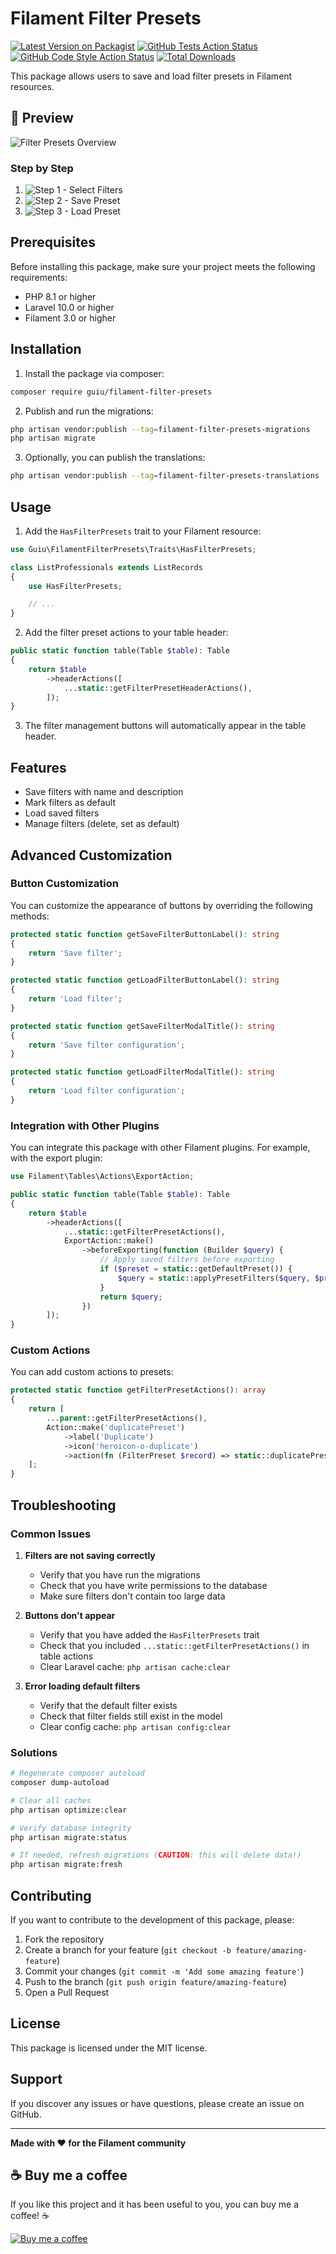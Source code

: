 # Filament Filter Presets

[![Latest Version on Packagist](https://img.shields.io/packagist/v/guiu/filament-filter-presets.svg?style=flat-square)](https://packagist.org/packages/guiu/filament-filter-presets)
[![GitHub Tests Action Status](https://img.shields.io/github/actions/workflow/status/guiu/filament-filter-presets/run-tests.yml?branch=main&label=tests&style=flat-square)](https://github.com/guiu/filament-filter-presets/actions?query=workflow%3Arun-tests+branch%3Amain)
[![GitHub Code Style Action Status](https://img.shields.io/github/actions/workflow/status/guiu/filament-filter-presets/fix-php-code-style-issues.yml?branch=main&label=code%20style&style=flat-square)](https://github.com/guiu/filament-filter-presets/actions?query=workflow%3A"Fix+PHP+code+style+issues"+branch%3Amain)
[![Total Downloads](https://img.shields.io/packagist/dt/guiu/filament-filter-presets.svg?style=flat-square)](https://packagist.org/packages/guiu/filament-filter-presets)

This package allows users to save and load filter presets in Filament resources.

## 📸 Preview

![Filter Presets Overview](art/filter-preset.png)

### Step by Step

1. ![Step 1 - Select Filters](art/1.png)
2. ![Step 2 - Save Preset](art/2.png)
3. ![Step 3 - Load Preset](art/3.png)

## Prerequisites

Before installing this package, make sure your project meets the following requirements:

- PHP 8.1 or higher
- Laravel 10.0 or higher
- Filament 3.0 or higher

## Installation

1. Install the package via composer:
```bash
composer require guiu/filament-filter-presets
```

2. Publish and run the migrations:
```bash
php artisan vendor:publish --tag=filament-filter-presets-migrations
php artisan migrate
```

3. Optionally, you can publish the translations:
```bash
php artisan vendor:publish --tag=filament-filter-presets-translations
```

## Usage

1. Add the `HasFilterPresets` trait to your Filament resource:

```php
use Guiu\FilamentFilterPresets\Traits\HasFilterPresets;

class ListProfessionals extends ListRecords
{
    use HasFilterPresets;

    // ...
}
```

2. Add the filter preset actions to your table header:

```php
public static function table(Table $table): Table
{
    return $table
        ->headerActions([
            ...static::getFilterPresetHeaderActions(),
        ]);
}
```

3. The filter management buttons will automatically appear in the table header.

## Features

- Save filters with name and description
- Mark filters as default
- Load saved filters
- Manage filters (delete, set as default)

## Advanced Customization

### Button Customization

You can customize the appearance of buttons by overriding the following methods:

```php
protected static function getSaveFilterButtonLabel(): string
{
    return 'Save filter';
}

protected static function getLoadFilterButtonLabel(): string
{
    return 'Load filter';
}

protected static function getSaveFilterModalTitle(): string
{
    return 'Save filter configuration';
}

protected static function getLoadFilterModalTitle(): string
{
    return 'Load filter configuration';
}
```

### Integration with Other Plugins

You can integrate this package with other Filament plugins. For example, with the export plugin:

```php
use Filament\Tables\Actions\ExportAction;

public static function table(Table $table): Table
{
    return $table
        ->headerActions([
            ...static::getFilterPresetActions(),
            ExportAction::make()
                ->beforeExporting(function (Builder $query) {
                    // Apply saved filters before exporting
                    if ($preset = static::getDefaultPreset()) {
                        $query = static::applyPresetFilters($query, $preset);
                    }
                    return $query;
                })
        ]);
}
```

### Custom Actions

You can add custom actions to presets:

```php
protected static function getFilterPresetActions(): array
{
    return [
        ...parent::getFilterPresetActions(),
        Action::make('duplicatePreset')
            ->label('Duplicate')
            ->icon('heroicon-o-duplicate')
            ->action(fn (FilterPreset $record) => static::duplicatePreset($record)),
    ];
}
```

## Troubleshooting

### Common Issues

1. **Filters are not saving correctly**
   - Verify that you have run the migrations
   - Check that you have write permissions to the database
   - Make sure filters don't contain too large data

2. **Buttons don't appear**
   - Verify that you have added the `HasFilterPresets` trait
   - Check that you included `...static::getFilterPresetActions()` in table actions
   - Clear Laravel cache: `php artisan cache:clear`

3. **Error loading default filters**
   - Verify that the default filter exists
   - Check that filter fields still exist in the model
   - Clear config cache: `php artisan config:clear`

### Solutions

```bash
# Regenerate composer autoload
composer dump-autoload

# Clear all caches
php artisan optimize:clear

# Verify database integrity
php artisan migrate:status

# If needed, refresh migrations (CAUTION: this will delete data!)
php artisan migrate:fresh
```

## Contributing

If you want to contribute to the development of this package, please:

1. Fork the repository
2. Create a branch for your feature (`git checkout -b feature/amazing-feature`)
3. Commit your changes (`git commit -m 'Add some amazing feature'`)
4. Push to the branch (`git push origin feature/amazing-feature`)
5. Open a Pull Request

## License

This package is licensed under the MIT license.

## Support

If you discover any issues or have questions, please create an issue on GitHub.

---

**Made with ❤️ for the Filament community**

## ☕ Buy me a coffee

If you like this project and it has been useful to you, you can buy me a coffee! ☕

[![Buy me a coffee](https://img.shields.io/badge/Buy%20me%20a%20coffee-☕-orange.svg?style=flat-square)](https://coff.ee/gerardguiu)


